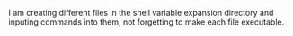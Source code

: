 I am creating different files in the shell variable expansion directory and inputing commands into them, not forgetting to make each file executable.